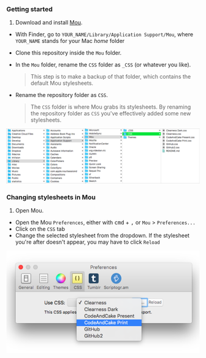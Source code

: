 ### Getting started

1. Download and install [Mou](http://25.io/mou).
* With Finder, go to `YOUR_NAME/Library/Application Support/Mou`, where `YOUR_NAME` stands for your Mac *home* folder
* Clone this repository inside the `Mou` folder.
* In the `Mou` folder, rename the `CSS` folder as `_CSS` (or whatever you like). 
	> This step is to make a backup of that folder, which contains the default Mou stylesheets.
* Rename the repository folder as `CSS`. 

	> The `CSS` folder is where Mou grabs its stylesheets. By renaming the repository folder as `CSS` you've effectively added some new stylesheets.
	
![](images/mou-folder.png)	
	
### Changing stylesheets in Mou	

1. Open Mou.
* Open the Mou `Preferences`, either with <kbd>cmd</kbd> + <kbd>,</kbd> or `Mou` > `Preferences...`
* Click on the `CSS` tab
* Change the selected stylesheet from the dropdown. If the stylesheet you're after doesn't appear, you may have to click `Reload`

![](images/mou-preferences.png)	